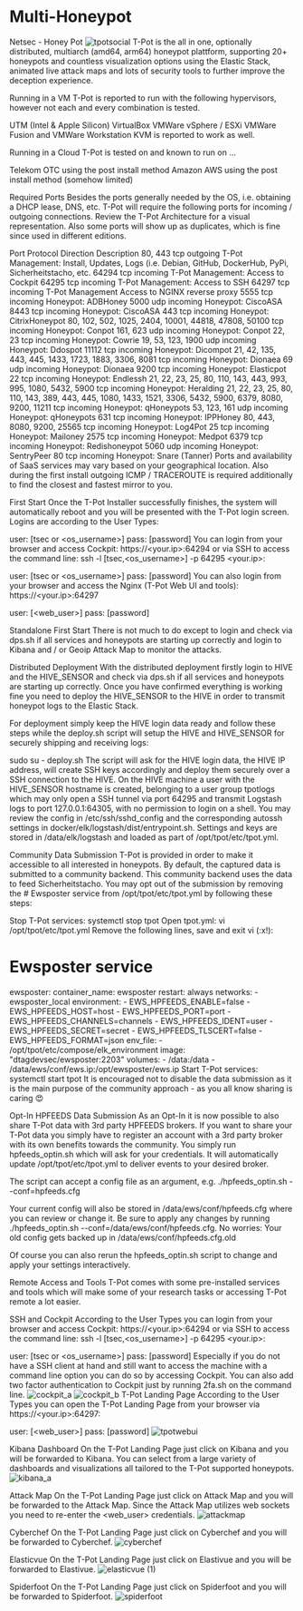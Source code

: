 # Multi-Honeypot
Netsec - Honey Pot
![tpotsocial](https://github.com/Paul5070/Multi-Honeypot/assets/108010905/08203f00-6ff7-4b90-ae72-cd212f64c4cf)
T-Pot is the all in one, optionally distributed, multiarch (amd64, arm64) honeypot plattform, supporting 20+ honeypots and countless visualization options using the Elastic Stack, animated live attack maps and lots of security tools to further improve the deception experience.


Running in a VM
T-Pot is reported to run with the following hypervisors, however not each and every combination is tested.

UTM (Intel & Apple Silicon)
VirtualBox
VMWare vSphere / ESXi
VMWare Fusion and VMWare Workstation
KVM is reported to work as well.


Running in a Cloud
T-Pot is tested on and known to run on ...

Telekom OTC using the post install method
Amazon AWS using the post install method (somehow limited)

Required Ports
Besides the ports generally needed by the OS, i.e. obtaining a DHCP lease, DNS, etc. T-Pot will require the following ports for incoming / outgoing connections. Review the T-Pot Architecture for a visual representation. Also some ports will show up as duplicates, which is fine since used in different editions.

Port	Protocol	Direction	Description
80, 443	tcp	outgoing	T-Pot Management: Install, Updates, Logs (i.e. Debian, GitHub, DockerHub, PyPi, Sicherheitstacho, etc.
64294	tcp	incoming	T-Pot Management: Access to Cockpit
64295	tcp	incoming	T-Pot Management: Access to SSH
64297	tcp	incoming	T-Pot Management Access to NGINX reverse proxy
5555	tcp	incoming	Honeypot: ADBHoney
5000	udp	incoming	Honeypot: CiscoASA
8443	tcp	incoming	Honeypot: CiscoASA
443	tcp	incoming	Honeypot: CitrixHoneypot
80, 102, 502, 1025, 2404, 10001, 44818, 47808, 50100	tcp	incoming	Honeypot: Conpot
161, 623	udp	incoming	Honeypot: Conpot
22, 23	tcp	incoming	Honeypot: Cowrie
19, 53, 123, 1900	udp	incoming	Honeypot: Ddospot
11112	tcp	incoming	Honeypot: Dicompot
21, 42, 135, 443, 445, 1433, 1723, 1883, 3306, 8081	tcp	incoming	Honeypot: Dionaea
69	udp	incoming	Honeypot: Dionaea
9200	tcp	incoming	Honeypot: Elasticpot
22	tcp	incoming	Honeypot: Endlessh
21, 22, 23, 25, 80, 110, 143, 443, 993, 995, 1080, 5432, 5900	tcp	incoming	Honeypot: Heralding
21, 22, 23, 25, 80, 110, 143, 389, 443, 445, 1080, 1433, 1521, 3306, 5432, 5900, 6379, 8080, 9200, 11211	tcp	incoming	Honeypot: qHoneypots
53, 123, 161	udp	incoming	Honeypot: qHoneypots
631	tcp	incoming	Honeypot: IPPHoney
80, 443, 8080, 9200, 25565	tcp	incoming	Honeypot: Log4Pot
25	tcp	incoming	Honeypot: Mailoney
2575	tcp	incoming	Honeypot: Medpot
6379	tcp	incoming	Honeypot: Redishoneypot
5060	udp	incoming	Honeypot: SentryPeer
80	tcp	incoming	Honeypot: Snare (Tanner)
Ports and availability of SaaS services may vary based on your geographical location. Also during the first install outgoing ICMP / TRACEROUTE is required additionally to find the closest and fastest mirror to you.


First Start
Once the T-Pot Installer successfully finishes, the system will automatically reboot and you will be presented with the T-Pot login screen. Logins are according to the User Types:

user: [tsec or <os_username>]
pass: [password]
You can login from your browser and access Cockpit: https://<your.ip>:64294 or via SSH to access the command line: ssh -l [tsec,<os_username>] -p 64295 <your.ip>:

user: [tsec or <os_username>]
pass: [password]
You can also login from your browser and access the Nginx (T-Pot Web UI and tools): https://<your.ip>:64297

user: [<web_user>]
pass: [password]

Standalone First Start
There is not much to do except to login and check via dps.sh if all services and honeypots are starting up correctly and login to Kibana and / or Geoip Attack Map to monitor the attacks.


Distributed Deployment
With the distributed deployment firstly login to HIVE and the HIVE_SENSOR and check via dps.sh if all services and honeypots are starting up correctly. Once you have confirmed everything is working fine you need to deploy the HIVE_SENSOR to the HIVE in order to transmit honeypot logs to the Elastic Stack.


For deployment simply keep the HIVE login data ready and follow these steps while the deploy.sh script will setup the HIVE and HIVE_SENSOR for securely shipping and receiving logs:

sudo su -
deploy.sh
The script will ask for the HIVE login data, the HIVE IP address, will create SSH keys accordingly and deploy them securely over a SSH connection to the HIVE. On the HIVE machine a user with the HIVE_SENSOR hostname is created, belonging to a user group tpotlogs which may only open a SSH tunnel via port 64295 and transmit Logstash logs to port 127.0.0.1:64305, with no permission to login on a shell. You may review the config in /etc/ssh/sshd_config and the corresponding autossh settings in docker/elk/logstash/dist/entrypoint.sh. Settings and keys are stored in /data/elk/logstash and loaded as part of /opt/tpot/etc/tpot.yml.


Community Data Submission
T-Pot is provided in order to make it accessible to all interested in honeypots. By default, the captured data is submitted to a community backend. This community backend uses the data to feed Sicherheitstacho. You may opt out of the submission by removing the # Ewsposter service from /opt/tpot/etc/tpot.yml by following these steps:

Stop T-Pot services: systemctl stop tpot
Open tpot.yml: vi /opt/tpot/etc/tpot.yml
Remove the following lines, save and exit vi (:x!):
# Ewsposter service
  ewsposter:
    container_name: ewsposter
    restart: always
    networks:
     - ewsposter_local
    environment:
     - EWS_HPFEEDS_ENABLE=false
     - EWS_HPFEEDS_HOST=host
     - EWS_HPFEEDS_PORT=port
     - EWS_HPFEEDS_CHANNELS=channels
     - EWS_HPFEEDS_IDENT=user
     - EWS_HPFEEDS_SECRET=secret
     - EWS_HPFEEDS_TLSCERT=false
     - EWS_HPFEEDS_FORMAT=json
    env_file:
     - /opt/tpot/etc/compose/elk_environment
    image: "dtagdevsec/ewsposter:2203"
    volumes:
     - /data:/data
     - /data/ews/conf/ews.ip:/opt/ewsposter/ews.ip
Start T-Pot services: systemctl start tpot
It is encouraged not to disable the data submission as it is the main purpose of the community approach - as you all know sharing is caring 😍


Opt-In HPFEEDS Data Submission
As an Opt-In it is now possible to also share T-Pot data with 3rd party HPFEEDS brokers.
If you want to share your T-Pot data you simply have to register an account with a 3rd party broker with its own benefits towards the community. You simply run hpfeeds_optin.sh which will ask for your credentials. It will automatically update /opt/tpot/etc/tpot.yml to deliver events to your desired broker.

The script can accept a config file as an argument, e.g. ./hpfeeds_optin.sh --conf=hpfeeds.cfg

Your current config will also be stored in /data/ews/conf/hpfeeds.cfg where you can review or change it.
Be sure to apply any changes by running ./hpfeeds_optin.sh --conf=/data/ews/conf/hpfeeds.cfg.
No worries: Your old config gets backed up in /data/ews/conf/hpfeeds.cfg.old

Of course you can also rerun the hpfeeds_optin.sh script to change and apply your settings interactively.


Remote Access and Tools
T-Pot comes with some pre-installed services and tools which will make some of your research tasks or accessing T-Pot remote a lot easier.


SSH and Cockpit
According to the User Types you can login from your browser and access Cockpit: https://<your.ip>:64294 or via SSH to access the command line: ssh -l [tsec,<os_username>] -p 64295 <your.ip>:

user: [tsec or <os_username>]
pass: [password]
Especially if you do not have a SSH client at hand and still want to access the machine with a command line option you can do so by accessing Cockpit. You can also add two factor authentication to Cockpit just by running 2fa.sh on the command line.
![cockpit_a](https://github.com/Paul5070/Multi-Honeypot/assets/108010905/47065e13-1f3e-4f30-aec0-7dc75722c70f)
![cockpit_b](https://github.com/Paul5070/Multi-Honeypot/assets/108010905/25acea69-ace5-4ea6-b055-536c95d38ef2)
T-Pot Landing Page
According to the User Types you can open the T-Pot Landing Page from your browser via https://<your.ip>:64297:

user: [<web_user>]
pass: [password]
![tpotwebui](https://github.com/Paul5070/Multi-Honeypot/assets/108010905/f43a6c01-7a16-459e-8ae9-6484a0bba71d)

Kibana Dashboard
On the T-Pot Landing Page just click on Kibana and you will be forwarded to Kibana. You can select from a large variety of dashboards and visualizations all tailored to the T-Pot supported honeypots.
![kibana_a](https://github.com/Paul5070/Multi-Honeypot/assets/108010905/68884226-38e9-46bc-8a1b-3dbcdeeb59b3)

Attack Map
On the T-Pot Landing Page just click on Attack Map and you will be forwarded to the Attack Map. Since the Attack Map utilizes web sockets you need to re-enter the <web_user> credentials.
![attackmap](https://github.com/Paul5070/Multi-Honeypot/assets/108010905/70f74fe0-43f8-4c85-9e3e-2fe97ae8a4a8)

Cyberchef
On the T-Pot Landing Page just click on Cyberchef and you will be forwarded to Cyberchef.
![cyberchef](https://github.com/Paul5070/Multi-Honeypot/assets/108010905/88b66d2f-abb1-4fb6-951f-8b0511515be3)

Elasticvue
On the T-Pot Landing Page just click on Elastivue and you will be forwarded to Elastivue.
![elasticvue (1)](https://github.com/Paul5070/Multi-Honeypot/assets/108010905/6ed1d350-7a48-47d8-b129-8d8ba5eeeba7)

Spiderfoot
On the T-Pot Landing Page just click on Spiderfoot and you will be forwarded to Spiderfoot.
![spiderfoot](https://github.com/Paul5070/Multi-Honeypot/assets/108010905/e238539c-c895-435b-8d22-641e25f544b2)



